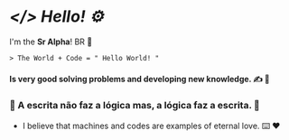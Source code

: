 # _</> Hello! ⚙_

I'm the **Sr Alpha**! BR 👋

	> The World + Code = " Hello World! "

#### Is very good solving problems and developing new knowledge. ✍ 🧠

### 📝 A escrita não faz a lógica mas, a lógica faz a escrita. 💭
 
- I believe that machines and codes are examples of eternal love. ⌨️ ❤

<!--
**SR4LPH40FFC/SR4LPH40FFC** is a ✨ _special_ ✨ repository because its `README.md` (this file) appears on your GitHub profile.
